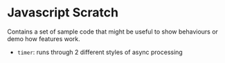 # Javascript Scratch

Contains a set of sample code that might be useful to show behaviours or demo how features work.

* `timer`: runs through 2 different styles of async processing